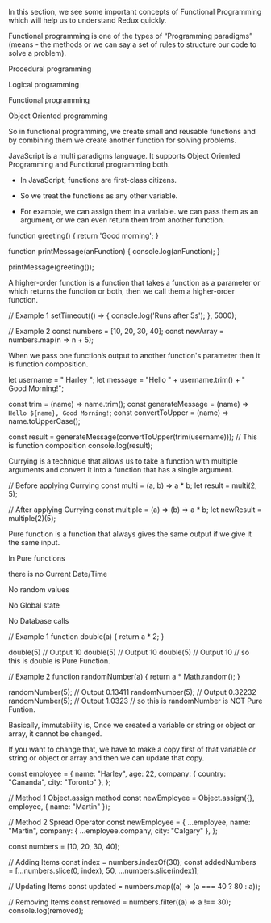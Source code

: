 <!-- Summary -->

In this section, we see some important concepts of Functional Programming which will help us to understand Redux quickly.

<!-- 🚀What is Functional Programming? -->

Functional programming is one of the types of “Programming paradigms” (means - the methods or we can say a set of rules to structure our code to solve a problem).

<!-- Type of programming paradigms: -->

Procedural programming

Logical programming

Functional programming

Object Oriented programming

So in functional programming, we create small and reusable functions and by combining them we create another function for solving problems.

JavaScript is a multi paradigms language. It supports Object Oriented Programming and Functional programming both.

<!-- 📖Basics of Functions: -->

- In JavaScript, functions are first-class citizens.

- So we treat the functions as any other variable.

- For example, we can assign them in a variable. we can pass them as an argument, or we can even return them from another function.

function greeting() {
return 'Good morning';
}

function printMessage(anFunction) {
console.log(anFunction);
}

printMessage(greeting());

<!-- 📌Higher-order functions: -->

A higher-order function is a function that takes a function as a parameter or which returns the function or both, then we call them a higher-order function.

// Example 1
setTimeout(() => {
console.log('Runs after 5s');
}, 5000);

// Example 2
const numbers = [10, 20, 30, 40];
const newArray = numbers.map(n => n + 5);

<!-- 📌Function Composition: -->

When we pass one function’s output to another function's parameter then it is function composition.

let username = " Harley ";
let message = "Hello " + username.trim() + " Good Morning!";

const trim = (name) => name.trim();
const generateMessage = (name) => `Hello ${name}, Good Morning!`;
const convertToUpper = (name) => name.toUpperCase();

const result = generateMessage(convertToUpper(trim(username))); // This is function composition
console.log(result);

<!-- 📌Currying: -->

Currying is a technique that allows us to take a function with multiple arguments and convert it into a function that has a single argument.

// Before applying Currying
const multi = (a, b) => a \* b;
let result = multi(2, 5);

// After applying Currying
const multiple = (a) => (b) => a \* b;
let newResult = multiple(2)(5);

<!-- 📌Pure Functions: -->

Pure function is a function that always gives the same output if we give it the same input.

In Pure functions

there is no Current Date/Time

No random values

No Global state

No Database calls

// Example 1
function double(a) {
return a \* 2;
}

double(5) // Output 10
double(5) // Output 10
double(5) // Output 10
// so this is double is Pure Function.

// Example 2
function randomNumber(a) {
return a \* Math.random();
}

randomNumber(5); // Output 0.13411
randomNumber(5); // Output 0.32232
randomNumber(5); // Output 1.0323
// so this is randomNumber is NOT Pure Funtion.

<!-- 🚀What is Immutability? -->

Basically, immutability is, Once we created a variable or string or object or array, it cannot be changed.

If you want to change that, we have to make a copy first of that variable or string or object or array and then we can update that copy.

<!-- 📌Immutability with Objects: -->

const employee = {
name: "Harley",
age: 22,
company: { country: "Cananda", city: "Toronto" },
};

// Method 1 Object.assign method
const newEmployee = Object.assign({}, employee, { name: "Martin" });

// Method 2 Spread Operator
const newEmployee = {
...employee,
name: "Martin",
company: { ...employee.company, city: "Calgary" },
};

<!-- 📌Immutability with Arrays: -->

const numbers = [10, 20, 30, 40];

// Adding Items
const index = numbers.indexOf(30);
const addedNumbers = [...numbers.slice(0, index), 50, ...numbers.slice(index)];

// Updating Items
const updated = numbers.map((a) => (a === 40 ? 80 : a));

// Removing Items
const removed = numbers.filter((a) => a !== 30);
console.log(removed);
